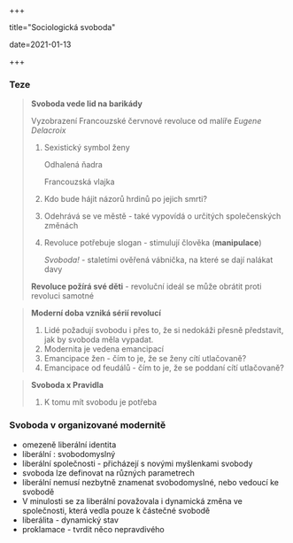 +++

title="Sociologická svoboda"

date=2021-01-13

+++

### Teze

> **Svoboda vede lid na barikády** 
>
> Vyzobrazení Francouzské červnové revoluce od malíře *Eugene Delacroix*
>
> 1. Sexistický symbol ženy
>
>    Odhalená ňadra
>
>    Francouzská vlajka
>
> 2. Kdo bude hájit názorů hrdinů po jejich smrti?
>
> 3. Odehrává se ve městě - také vypovídá o určitých společenských změnách
>
> 4. Revoluce potřebuje slogan - stimulují člověka (**manipulace**)
>
>    *Svoboda!* - staletími ověřená vábnička, na které se dají nalákat davy
>
> **Revoluce požírá své děti** - revoluční ideál se může obrátit proti revoluci samotné

> **Moderní doba vzniká sérií revolucí**
>
> 1. Lidé požadují svobodu i přes to, že si nedokáži přesně představit, jak by svoboda měla vypadat.
> 2. Modernita je vedena emancipací
> 3. Emancipace žen - čím to je, že se ženy cítí utlačovaně?
> 4. Emancipace od feudálů - čím to je, že se poddaní cítí utlačovaně?

> **Svoboda x Pravidla**
>
> 1. K tomu mít svobodu je potřeba 

### Svoboda v organizované modernitě

- omezeně liberální identita
- liberální : svobodomyslný
- liberální společnosti - přicházejí s novými myšlenkami svobody
- svoboda lze definovat na různých parametrech
- liberální nemusí nezbytně znamenat svobodomyslné, nebo vedoucí ke svobodě
- V minulosti se za liberální považovala i dynamická změna ve společnosti, která vedla pouze k částečné svobodě
- liberálita - dynamický stav
- proklamace - tvrdit něco nepravdivého